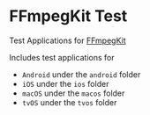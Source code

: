 # FFmpegKit Test

Test Applications for [FFmpegKit](https://github.com/tanersener/ffmpeg-kit)

Includes test applications for
- `Android` under the `android` folder
- `iOS` under the `ios` folder
- `macOS` under the `macos` folder
- `tvOS` under the `tvos` folder
